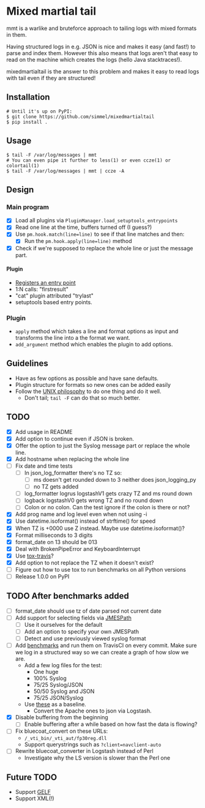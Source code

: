 # Mixed martial tail

mmt is a warlike and bruteforce approach to tailing logs with mixed formats in them.

Having structured logs in e.g. JSON is nice and makes it easy (and fast!) to
parse and index them. However this also means that logs aren't that easy to
read on the machine which creates the logs (hello Java stacktraces!).

mixedmartialtail is the answer to this problem and makes it easy to read logs
with tail even if they are structured!

## Installation

```
# Until it's up on PyPI:
$ git clone https://github.com/simmel/mixedmartialtail
$ pip install .
```

## Usage

```
$ tail -F /var/log/messages | mmt
# You can even pipe it further to less(1) or even ccze(1) or colortail(1)
$ tail -F /var/log/messages | mmt | ccze -A
```

## Design
### Main program
* [X] Load all plugins via `PluginManager.load_setuptools_entrypoints`
* [X] Read one line at the time, buffers turned off (I guess?)
* [X] Use `pm.hook.match(line=line)` to see if that line matches and then:
  * [X] Run the `pm.hook.apply(line=line)` method
* [X] Check if we're supposed to replace the whole line or just the message part.

#### Plugin
* [Registers an entry point](https://setuptools.readthedocs.io/en/latest/setuptools.html#dynamic-discovery-of-services-and-plugins)
* 1:N calls: "firstresult"
* "cat" plugin attributed "trylast"
* setuptools based entry points.

### Plugin
* `apply` method which takes a line and format options as input and transforms the line into a the format we want.
* `add_argument` method which enables the plugin to add options.

## Guidelines
* Have as few options as possible and have sane defaults.
* Plugin structure for formats so new ones can be added easily
* Follow the [UNIX philosophy](https://en.wikipedia.org/wiki/Unix_philosophy#Do_One_Thing_and_Do_It_Well) to do one thing and do it well.
  * Don't tail; `tail -F` can do that so much better.

## TODO
* [X] Add usage in README
* [X] Add option to continue even if JSON is broken.
* [X] Offer the option to just the Syslog message part or replace the whole line.
* [X] Add hostname when replacing the whole line
* [ ] Fix date and time tests
  * [ ] In json_log_formatter there's no TZ so:
    * [ ] ms doesn't get rounded down to 3 neither does json_logging_py
    * [ ] no TZ gets added
  * [ ] log_formatter logrus logstashV1 gets crazy  TZ and ms round down
  * [ ] logback logstashV0 gets wrong TZ and no round down
  * [ ] Colon or no colon. Can the test ignore if the colon is there or not?
* [X] Add prog name and log level even when not using -i
* [X] Use datetime.isoformat() instead of strftime() for speed
* [X] When TZ is +0000 use Z instead. Maybe use datetime.isoformat()?
* [X] Format milliseconds to 3 digits
* [X] format_date on 13 should be 013
* [X] Deal with BrokenPipeError and KeyboardInterrupt
* [X] Use [tox-travis](https://pypi.python.org/pypi/tox-travis)?
* [X] Add option to not replace the TZ when it doesn't exist?
* [ ] Figure out how to use tox to run benchmarks on all Python versions
* [ ] Release 1.0.0 on PyPI
## TODO After benchmarks added
* [ ] format_date should use tz of date parsed not current date
* [ ] Add support for selecting fields via [JMESPath](https://github.com/jmespath/jmespath.py)
  * [ ] Use it ourselves for the default
  * [ ] Add an option to specify your own JMESPath
  * [ ] Detect and use previously viewed syslog format
* [ ] Add [benchmarks](https://pypi.python.org/pypi/pytest-benchmark/) and run them on TravisCI on every commit. Make sure we log in a structured way so we can create a graph of how slow we are.
  * Add a few log files for the test:
    * One huge
    * 100% Syslog
    * 75/25 Syslog/JSON
    * 50/50 Syslog and JSON
    * 75/25 JSON/Syslog
  * Use [these](http://log-sharing.dreamhosters.com/) as a baseline.
    * Convert the Apache ones to json via Logstash.
* [X] Disable buffering from the beginning
  * [ ] Enable buffering after a while based on how fast the data is flowing?
* [ ] Fix bluecoat_convert on these URLs:
  * `/_vti_bin/_vti_aut/fp30reg.dll`
  * Support querystrings such as `?client=navclient-auto`
* [ ] Rewrite bluecoat_converter in Logstash instead of Perl
  * Investigate why the LS version is slower than the Perl one

## Future TODO
* Support [GELF](http://docs.graylog.org/en/latest/pages/gelf.html)
* Support XML(!)
